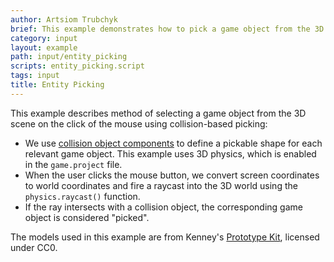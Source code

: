 ```yaml
---
author: Artsiom Trubchyk
brief: This example demonstrates how to pick a game object from the 3D scene.
category: input
layout: example
path: input/entity_picking
scripts: entity_picking.script
tags: input
title: Entity Picking
---
```


This example describes method of selecting a game object from the 3D scene on the click of the mouse using collision-based picking:

* We use [collision object components](https://defold.com/manuals/physics-objects/) to define a pickable shape for each relevant game object. This example uses 3D physics, which is enabled in the `game.project` file.
* When the user clicks the mouse button, we convert screen coordinates to world coordinates and fire a raycast into the 3D world using the `physics.raycast()` function.
* If the ray intersects with a collision object, the corresponding game object is considered "picked".

The models used in this example are from Kenney's [Prototype Kit](https://kenney.nl/assets/prototype-kit), licensed under CC0.